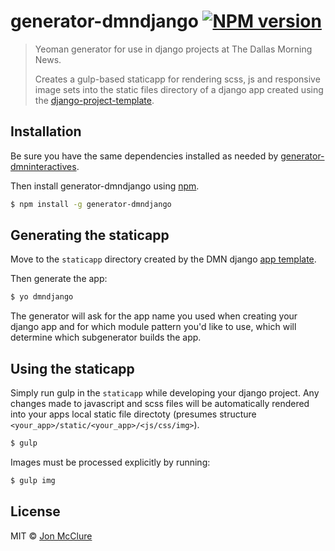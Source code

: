 # generator-dmndjango [![NPM version][npm-image]][npm-url]
> Yeoman generator for use in django projects at The Dallas Morning News. 
> 
> Creates a gulp-based staticapp for rendering scss, js and responsive image sets into the static files directory of a django app created using the [django-project-template](https://github.com/DallasMorningNews/django-project-template).

## Installation

Be sure you have the same dependencies installed as needed by [generator-dmninteractives](https://github.com/DallasMorningNews/generator-dmninteractives/wiki/Setting-up-your-computer#dependencies).

Then install generator-dmndjango using [npm](https://www.npmjs.com/).

```bash
$ npm install -g generator-dmndjango
```

## Generating the staticapp

Move to the `staticapp` directory created by the DMN django [app template](https://github.com/DallasMorningNews/django-project-template#using-the-app-template).

Then generate the app:

```bash
$ yo dmndjango
```

The generator will ask for the app name you used when creating your django app and for which module pattern you'd like to use, which will determine which subgenerator builds the app.

## Using the staticapp

Simply run gulp in the `staticapp` while developing your django project. Any changes made to javascript and scss files will be automatically rendered into your apps local static file directoty (presumes structure `<your_app>/static/<your_app>/<js/css/img>`). 

```bash
$ gulp
```

Images must be processed explicitly by running:

```bash
$ gulp img
```

## License

MIT © [Jon McClure]()


[npm-image]: https://badge.fury.io/js/generator-dmndjango.svg
[npm-url]: https://npmjs.org/package/generator-dmndjango
[travis-image]: https://travis-ci.org/DallasMorningNews/generator-dmndjango.svg?branch=master
[travis-url]: https://travis-ci.org/DallasMorningNews/generator-dmndjango
[daviddm-image]: https://david-dm.org/DallasMorningNews/generator-dmndjango.svg?theme=shields.io
[daviddm-url]: https://david-dm.org/DallasMorningNews/generator-dmndjango
